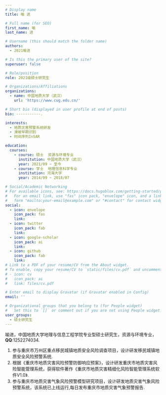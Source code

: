 ```yaml
---
# Display name
title: 喻 进

# Full name (for SEO)
first_name: 喻
last_name: 进

# Username (this should match the folder name)
authors:
  - 2021喻进

# Is this the primary user of the site?
superuser: false

# Role/position
role: 2021级硕士研究生

# Organizations/Affiliations
organizations:
  - name: 中国地质大学（武汉）
    url: 'https://www.cug.edu.cn/'

# Short bio (displayed in user profile at end of posts)
bio: -----------.

interests:
  - 地质灾害预警系统研发
  - 滑坡早期识别
  - 时间序列InSAR

education:
  courses:
    - course: 硕士  资源与环境专业
      institution: 中国地质大学（武汉）
      year: 2021/09 ~ 至今
    - course: 学士  地理信息科学专业
      institution: 河海大学
      year: 2014/09 ~ 2018/07

# Social/Academic Networking
# For available icons, see: https://docs.hugoblox.com/getting-started/page-builder/#icons
#   For an email link, use "fas" icon pack, "envelope" icon, and a link in the
#   form "mailto:your-email@example.com" or "#contact" for contact widget.
social:
  - icon: envelope
    icon_pack: fas
    link: 
  - icon: twitter
    icon_pack: fab
    link: 
  - icon: google-scholar
    icon_pack: ai
    link: 
  - icon: github
    icon_pack: fab
    link: 
# Link to a PDF of your resume/CV from the About widget.
# To enable, copy your resume/CV to `static/files/cv.pdf` and uncomment the lines below.
# - icon: cv
#   icon_pack: ai
#   link: files/cv.pdf

# Enter email to display Gravatar (if Gravatar enabled in Config)
email: ''

# Organizational groups that you belong to (for People widget)
#   Set this to `[]` or comment out if you are not using People widget.
user_groups:
  - 硕士研究生
---
```


喻进，中国地质大学地理与信息工程学院专业型硕士研究生，资源与环境专业，**QQ**:1252274034.
1. 参与重庆市万州区重点移民城镇地质安全风险调查项目，设计研发移民城镇地质安全风险预警系统.
2. 根据《重庆市地质灾害风险预警防御响应预案》，设计研发重庆市地质灾害风险智能管理系统，获得软件著作《重庆市地质灾害精细化风险智能管理系统软件V1.0》.
3. 参与重庆市地质灾害气象风险预警模型研究项目，设计研发地质灾害气象风险预警系统，该系统已上线运行,每日发布重庆市地质灾害气象预警报告.

